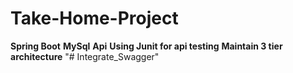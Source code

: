 # Take-Home-Project
**Spring Boot**
**MySql**
**Api**
**Using Junit for api testing**
**Maintain 3 tier architecture**
"# Integrate_Swagger" 
